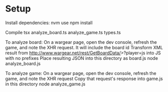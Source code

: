 # Setup

Install dependencies:
nvm use
npm install

Compile
tsx analyze_board.ts analyze_game.ts types.ts



To analyze board:
On a wargear page, open the dev console, refresh the game, and note the XHR request. It will include the board id
Transform XML result from http://www.wargear.net/rest/GetBoardData/<board-id>>?player=js into JS with no prefixes
Place resulting JSON into this directory as board.js
node analyze_board.js

To analyze game:
On a wargear page, open the dev console, refresh the game, and note the XHR request
Copy that request's response into game.js in this directory
node analyze_game.js
